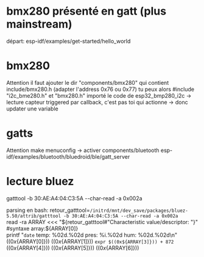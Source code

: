 # bmx280 présenté en gatt (plus mainstream)

départ: esp-idf/examples/get-started/hello_world

# bmx280
Attention il faut ajouter le dir "components/bmx280" qui contient include/bmx280.h (adapter l'address 0x76 ou 0x77)
	tu peux alors #include "i2c_bme280.h" et "bmx280.h"
importé le code de esp32_bmp280_i2c -> 
lecture capteur triggered par callback, c'est pas toi qui actionne -> donc updater une variable

# gatts
Attention make menuconfig -> activer components/bluetooth
esp-idf/examples/bluetooth/bluedroid/ble/gatt_server


# lecture bluez
gatttool -b 30:AE:A4:04:C3:5A --char-read -a 0x002a

parsing en bash:
retour_gatttool=`/initrd/mnt/dev_save/packages/bluez-5.50/attrib/gatttool -b 30:AE:A4:04:C3:5A --char-read -a 0x002a`  
read -ra ARRAY <<< "${retour_gatttool#"Characteristic value/descriptor: "}" #syntaxe array:${ARRAY[0]}  
printf "`date` temp: %02d.%02d pres: %i.%02d hum: %02d.%02d\n" $((0x${ARRAY[0]})) $((0x${ARRAY[1]})) `expr $((0x${ARRAY[3]})) + 872` $((0x${ARRAY[4]})) $((0x${ARRAY[5]})) $((0x${ARRAY[6]}))



